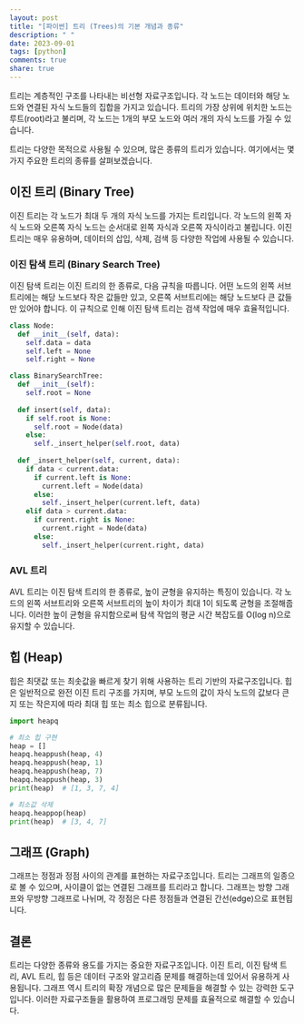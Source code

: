 ```yaml
---
layout: post
title: "[파이썬] 트리 (Trees)의 기본 개념과 종류"
description: " "
date: 2023-09-01
tags: [python]
comments: true
share: true
---
```


트리는 계층적인 구조를 나타내는 비선형 자료구조입니다. 각 노드는 데이터와 해당 노드와 연결된 자식 노드들의 집합을 가지고 있습니다. 트리의 가장 상위에 위치한 노드는 루트(root)라고 불리며, 각 노드는 1개의 부모 노드와 여러 개의 자식 노드를 가질 수 있습니다.

트리는 다양한 목적으로 사용될 수 있으며, 많은 종류의 트리가 있습니다. 여기에서는 몇 가지 주요한 트리의 종류를 살펴보겠습니다.

## 이진 트리 (Binary Tree)

이진 트리는 각 노드가 최대 두 개의 자식 노드를 가지는 트리입니다. 각 노드의 왼쪽 자식 노드와 오른쪽 자식 노드는 순서대로 왼쪽 자식과 오른쪽 자식이라고 불립니다. 이진 트리는 매우 유용하며, 데이터의 삽입, 삭제, 검색 등 다양한 작업에 사용될 수 있습니다.

### 이진 탐색 트리 (Binary Search Tree)

이진 탐색 트리는 이진 트리의 한 종류로, 다음 규칙을 따릅니다. 어떤 노드의 왼쪽 서브트리에는 해당 노드보다 작은 값들만 있고, 오른쪽 서브트리에는 해당 노드보다 큰 값들만 있어야 합니다. 이 규칙으로 인해 이진 탐색 트리는 검색 작업에 매우 효율적입니다.

```python
class Node:
  def __init__(self, data):
    self.data = data
    self.left = None
    self.right = None

class BinarySearchTree:
  def __init__(self):
    self.root = None
    
  def insert(self, data):
    if self.root is None:
      self.root = Node(data)
    else:
      self._insert_helper(self.root, data)
      
  def _insert_helper(self, current, data):
    if data < current.data:
      if current.left is None:
        current.left = Node(data)
      else:
        self._insert_helper(current.left, data)
    elif data > current.data:
      if current.right is None:
        current.right = Node(data)
      else:
        self._insert_helper(current.right, data)
```

### AVL 트리

AVL 트리는 이진 탐색 트리의 한 종류로, 높이 균형을 유지하는 특징이 있습니다. 각 노드의 왼쪽 서브트리와 오른쪽 서브트리의 높이 차이가 최대 1이 되도록 균형을 조절해줍니다. 이러한 높이 균형을 유지함으로써 탐색 작업의 평균 시간 복잡도를 O(log n)으로 유지할 수 있습니다.

## 힙 (Heap)

힙은 최댓값 또는 최솟값을 빠르게 찾기 위해 사용하는 트리 기반의 자료구조입니다. 힙은 일반적으로 완전 이진 트리 구조를 가지며, 부모 노드의 값이 자식 노드의 값보다 큰지 또는 작은지에 따라 최대 힙 또는 최소 힙으로 분류됩니다.

```python
import heapq

# 최소 힙 구현
heap = []
heapq.heappush(heap, 4)
heapq.heappush(heap, 1)
heapq.heappush(heap, 7)
heapq.heappush(heap, 3)
print(heap)  # [1, 3, 7, 4]

# 최소값 삭제
heapq.heappop(heap)
print(heap)  # [3, 4, 7]
```

## 그래프 (Graph)

그래프는 정점과 정점 사이의 관계를 표현하는 자료구조입니다. 트리는 그래프의 일종으로 볼 수 있으며, 사이클이 없는 연결된 그래프를 트리라고 합니다. 그래프는 방향 그래프와 무방향 그래프로 나뉘며, 각 정점은 다른 정점들과 연결된 간선(edge)으로 표현됩니다.

## 결론

트리는 다양한 종류와 용도를 가지는 중요한 자료구조입니다. 이진 트리, 이진 탐색 트리, AVL 트리, 힙 등은 데이터 구조와 알고리즘 문제를 해결하는데 있어서 유용하게 사용됩니다. 그래프 역시 트리의 확장 개념으로 많은 문제들을 해결할 수 있는 강력한 도구입니다. 이러한 자료구조들을 활용하여 프로그래밍 문제를 효율적으로 해결할 수 있습니다.